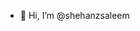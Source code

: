 - 👋 Hi, I’m @shehanzsaleem

<!---
shehanzsaleem/shehanzsaleem is a ✨ special ✨ repository because its `README.md` (this file) appears on your GitHub profile.
You can click the Preview link to take a look at your changes.
--->
